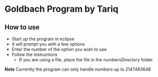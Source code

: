 # Goldbach Program by Tariq

## How to use

- Start up the program in eclipse
- It will prompt you with a few options
- Enter the number of the option you wish to use
- Follow the instructions
    - If you are using a file, place the file in the numbersDirectory folder

**Note** Currently the program can only handle numbers up to 2147483648
